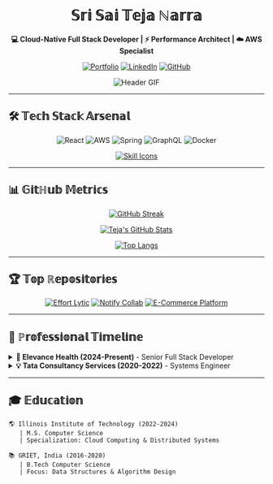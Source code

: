 <div align="center">

# 𝕊𝕣𝕚 𝕊𝕒𝕚 𝕋𝕖𝕛𝕒 ℕ𝕒𝕣𝕣𝕒  
**💻 Cloud-Native Full Stack Developer | ⚡ Performance Architect | ☁️ AWS Specialist**

[![Portfolio](https://img.shields.io/badge/🚀_Portfolio-FF6B6B?style=for-the-badge&logo=firefox&logoColor=white)](https://tejanarra.github.io/portfolio/)
[![LinkedIn](https://img.shields.io/badge/🤝_LinkedIn-0A66C2?style=for-the-badge&logo=linkedin&logoColor=white)](https://linkedin.com/in/tejanarra)
[![GitHub](https://img.shields.io/badge/💻_GitHub-181717?style=for-the-badge&logo=github&logoColor=white)](https://github.com/tejanarra)

![Header GIF](https://raw.githubusercontent.com/tejanarra/tejanarra/main/assets/coding-header.gif)

</div>

---

## 🛠️ 𝕋𝕖𝕔𝕙 𝕊𝕥𝕒𝕔𝕜 𝔸𝕣𝕤𝕖𝕟𝕒𝕝

<div align="center">

![React](https://img.shields.io/badge/-React-61DAFB?style=for-the-badge&logo=react&logoColor=black)
![AWS](https://img.shields.io/badge/-AWS-232F3E?style=for-the-badge&logo=amazon-aws&logoColor=FF9900)
![Spring](https://img.shields.io/badge/-Spring-6DB33F?style=for-the-badge&logo=spring&logoColor=white)
![GraphQL](https://img.shields.io/badge/-GraphQL-E10098?style=for-the-badge&logo=graphql&logoColor=white)
![Docker](https://img.shields.io/badge/-Docker-2496ED?style=for-the-badge&logo=docker&logoColor=white)

[![Skill Icons](https://skillicons.dev/icons?i=ts,js,py,java,angular,nodejs,postgres,mongodb,redis,firebase,flutter,aws,docker,terraform,jenkins,figma)](https://skillicons.dev)

</div>

---

## 📊 𝔾𝕚𝕥ℍ𝕦𝕓 𝕄𝕖𝕥𝕣𝕚𝕔𝕤

<div align="center">

[![GitHub Streak](https://streak-stats.demolab.com?user=tejanarra&theme=radical&border_radius=4.5&mode=weekly)](https://git.io/streak-stats)
  
[![Teja's GitHub Stats](https://github-readme-stats.vercel.app/api?username=tejanarra&show_icons=true&theme=radical&include_all_commits=true)](https://github.com/anuraghazra/github-readme-stats)

[![Top Langs](https://github-readme-stats.vercel.app/api/top-langs/?username=tejanarra&layout=compact&theme=radical&langs_count=8)](https://github.com/anuraghazra/github-readme-stats)

</div>

---

## 🏆 𝕋𝕠𝕡 ℝ𝕖𝕡𝕠𝕤𝕚𝕥𝕠𝕣𝕚𝕖𝕤

<div align="center">

[![Effort Lytic](https://github-readme-stats.vercel.app/api/pin/?username=tejanarra&repo=task-manager&theme=radical)](https://github.com/tejanarra/task-manager)
[![Notify Collab](https://github-readme-stats.vercel.app/api/pin/?username=tejanarra&repo=notify&theme=radical)](https://github.com/tejanarra/notify)
[![E-Commerce Platform](https://github-readme-stats.vercel.app/api/pin/?username=tejanarra&repo=ecommerce&theme=radical)](https://github.com/tejanarra/ecommerce)

</div>

---


## 💼 ℙ𝕣𝕠𝕗𝕖𝕤𝕤𝕚𝕠𝕟𝕒𝕝 𝕋𝕚𝕞𝕖𝕝𝕚𝕟𝕖

<details>
<summary><b>🚀 Elevance Health (2024-Present)</b> - Senior Full Stack Developer</summary>

- **Performance Optimization**:  
  ![React](https://img.shields.io/badge/-React-61DAFB?logo=react) ![Webpack](https://img.shields.io/badge/-Webpack-8DD6F9?logo=webpack)  
  Reduced bundle sizes by 40% using advanced code splitting strategies

- **Database Optimization**:  
  ![MongoDB](https://img.shields.io/badge/-MongoDB-47A248?logo=mongodb) ![Redis](https://img.shields.io/badge/-Redis-DC382D?logo=redis)  
  Achieved 5x query performance improvement through schema redesign

</details>

<details>
<summary><b>💡 Tata Consultancy Services (2020-2022)</b> - Systems Engineer</summary>

- **Scalable Architecture**:  
  ![Spring](https://img.shields.io/badge/-Spring-6DB33F?logo=spring) ![AWS](https://img.shields.io/badge/-AWS-232F3E?logo=amazon-aws)  
  Built microservices handling 50k+ concurrent users

- **CI/CD Pipeline**:  
  ![Jenkins](https://img.shields.io/badge/-Jenkins-D24939?logo=jenkins) ![Docker](https://img.shields.io/badge/-Docker-2496ED?logo=docker)  
  Reduced deployment time by 35% through pipeline optimization

</details>

---

## 🎓 𝔼𝕕𝕦𝕔𝕒𝕥𝕚𝕠𝕟

```text
🌎 Illinois Institute of Technology (2022-2024)
   | M.S. Computer Science
   | Specialization: Cloud Computing & Distributed Systems

📚 GRIET, India (2016-2020)
   | B.Tech Computer Science
   | Focus: Data Structures & Algorithm Design
